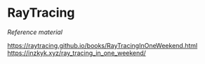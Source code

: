 # RayTracing

*Reference material*

<https://raytracing.github.io/books/RayTracingInOneWeekend.html>
<https://inzkyk.xyz/ray_tracing_in_one_weekend/>
